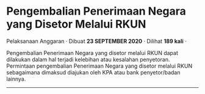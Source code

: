 Pengembalian Penerimaan Negara yang Disetor Melalui RKUN
========================================================

Pelaksanaan Anggaran · Dibuat **23 SEPTEMBER 2020** · Dilihat **189 kali** ·

Pengembalian Penerimaan Negara yang disetor melalui RKUN dapat dilakukan dalam hal terjadi kelebihan atau kesalahan penyetoran. Permintaan pengembalian Penerimaan Negara yang disetor melalui RKUN sebagaimana dimaksud diajukan oleh KPA atau bank penyetor/badan lainnya.

  
  
  

* * *